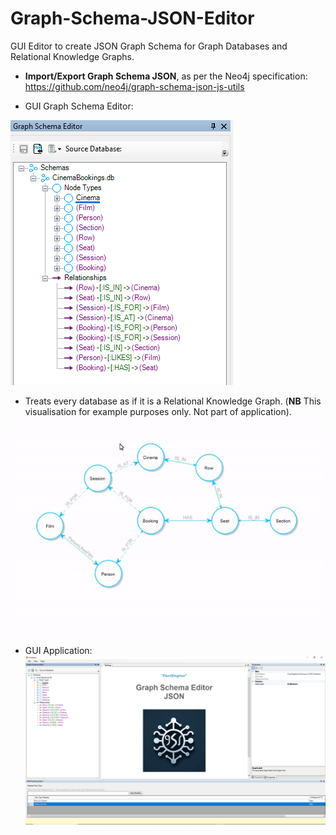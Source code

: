 # Graph-Schema-JSON-Editor
GUI Editor to create JSON Graph Schema for Graph Databases and Relational Knowledge Graphs.

- **Import/Export Graph Schema JSON**, as per the Neo4j specification: https://github.com/neo4j/graph-schema-json-js-utils

- GUI Graph Schema Editor:

![Alt text](./Images/Screenshot-GraphSchemaEditor.png)

- Treats every database as if it is a Relational Knowledge Graph.
(**NB** This visualisation for example purposes only. Not part of application).

![Alt text](./Images/Morphin-PGS-ERD-CinemaBookings-Advanced.gif)

- GUI Application:
![Alt text](./Images/Screenshot-MainForm.png)
